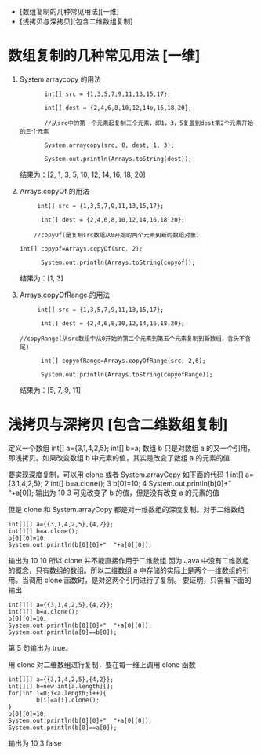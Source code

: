 <!-- MarkdownTOC -->

- [数组复制的几种常见用法][一维]
- [浅拷贝与深拷贝][包含二维数组复制]

<!-- /MarkdownTOC -->

> <!--本文由 [简悦 SimpRead](http://ksria.com/simpread/) 转码， 原文地址 http://blog.csdn.net/qq_31283465/article/details/54879685-->

# <a></a>数组复制的几种常见用法 [一维]

1.  System.arraycopy 的用法

    ```
           int[] src = {1,3,5,7,9,11,13,15,17};

           int[] dest = {2,4,6,8,10,12,14o,16,18,20};

           //从src中的第一个元素起复制三个元素，即1，3，5复盖到dest第2个元素开始的三个元素

           System.arraycopy(src, 0, dest, 1, 3);

           System.out.println(Arrays.toString(dest));
    ```

    结果为：[2, 1, 3, 5, 10, 12, 14, 16, 18, 20]

2.  Arrays.copyOf 的用法

    ```
         int[] src = {1,3,5,7,9,11,13,15,17};

          int[] dest = {2,4,6,8,10,12,14,16,18,20};

        //copyOf(是复制src数组从0开始的两个元素到新的数组对象)

    int[] copyof=Arrays.copyOf(src, 2);

          System.out.println(Arrays.toString(copyof));
    ```

    结果为：[1, 3]

3.  Arrays.copyOfRange 的用法

    ```
         int[] src = {1,3,5,7,9,11,13,15,17};

          int[] dest = {2,4,6,8,10,12,14,16,18,20};

    //copyRange(从src数组中从0开始的第二个元素到第五个元素复制到新数组，含头不含尾)

          int[] copyofRange=Arrays.copyOfRange(src, 2,6);

          System.out.println(Arrays.toString(copyofRange));
    ```

    结果为：[5, 7, 9, 11]

# <a></a>浅拷贝与深拷贝 [包含二维数组复制]

定义一个数组 int[] a={3,1,4,2,5}; int[] b=a; 数组 b 只是对数组 a 的又一个引用，即浅拷贝。如果改变数组 b 中元素的值，其实是改变了数组 a 的元素的值

要实现深度复制，可以用 clone 或者 System.arrayCopy
如下面的代码
1 int[] a={3,1,4,2,5};
2 int[] b=a.clone();
3 b[0]=10;
4 System.out.println(b[0]+” “+a[0]);
输出为 10 3
可见改变了 b 的值，但是没有改变 a 的元素的值

但是 clone 和 System.arrayCopy 都是对一维数组的深度复制。对于二维数组

```
int[][] a={{3,1,4,2,5},{4,2}};
int[][] b=a.clone();
b[0][0]=10;
System.out.println(b[0][0]+"  "+a[0][0]);
```

输出为 10 10
所以 clone 并不能直接作用于二维数组
因为 Java 中没有二维数组的概念，只有数组的数组。所以二维数组 a 中存储的实际上是两个一维数组的引用。当调用 clone 函数时，是对这两个引用进行了复制。
要证明，只需看下面的输出

```
int[][] a={{3,1,4,2,5},{4,2}};
int[][] b=a.clone();
b[0][0]=10;
System.out.println(b[0][0]+"  "+a[0][0]);
System.out.println(a[0]==b[0]);
```

第 5 句输出为 true。

用 clone 对二维数组进行复制，要在每一维上调用 clone 函数

```
int[][] a={{3,1,4,2,5},{4,2}};
int[][] b=new int[a.length][];
for(int i=0;i<a.length;i++){
        b[i]=a[i].clone();
}
b[0][0]=10;
System.out.println(b[0][0]+"  "+a[0][0]);
System.out.println(b[0]==a[0]);
```

输出为
10 3
false

<link rel="stylesheet" href="http://csdnimg.cn/release/phoenix/production/markdown_views-10f5517761.css">

